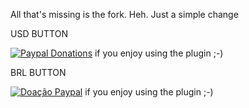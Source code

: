 All that's missing is the fork. Heh.
Just a simple change

USD BUTTON

[![Paypal Donations](https://www.paypalobjects.com/en_US/i/btn/btn_donate_LG.gif)](https://www.paypal.com/cgi-bin/webscr?cmd=_donations&business=EP57F3B6FXKTU&lc=US&item_name=Alessandro%20Fragnani&item_number=atom%20plugins&currency_code=USD&bn=PP%2dDonationsBF%3abtn_donateCC_LG%2egif%3aNonHosted) if you enjoy using the plugin ;-)



BRL BUTTON

[![Doação Paypal](https://www.paypalobjects.com/pt_BR/i/btn/btn_donate_SM.gif)](https://www.paypal.com/cgi-bin/webscr?cmd=_donations&business=EP57F3B6FXKTU&lc=BR&item_name=Alessandro%20Fragnani&item_number=Plugins%20do%20Atom&currency_code=BRL&bn=PP%2dDonationsBF%3abtn_donate_SM%2egif%3aNonHosted) if you enjoy using the plugin ;-)
